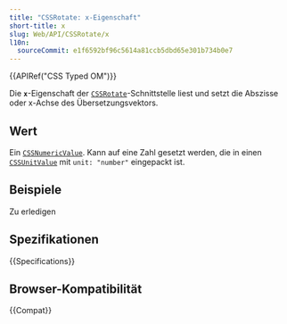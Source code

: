 ```yaml
---
title: "CSSRotate: x-Eigenschaft"
short-title: x
slug: Web/API/CSSRotate/x
l10n:
  sourceCommit: e1f6592bf96c5614a81ccb5dbd65e301b734b0e7
---
```


{{APIRef("CSS Typed OM")}}

Die **`x`**-Eigenschaft der
[`CSSRotate`](/de/docs/Web/API/CSSRotate)-Schnittstelle liest und setzt die Abszisse oder x-Achse des Übersetzungsvektors.

## Wert

Ein [`CSSNumericValue`](/de/docs/Web/API/CSSNumericValue). Kann auf eine Zahl gesetzt werden, die in einen [`CSSUnitValue`](/de/docs/Web/API/CSSUnitValue) mit `unit: "number"` eingepackt ist.

## Beispiele

Zu erledigen

## Spezifikationen

{{Specifications}}

## Browser-Kompatibilität

{{Compat}}
